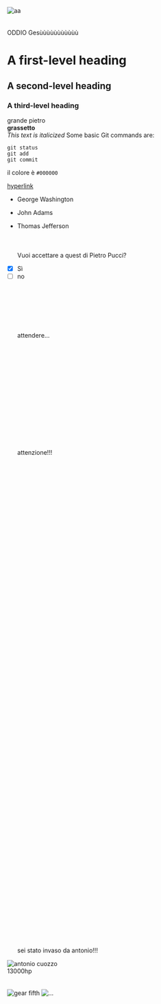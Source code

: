 ![aa](https://image.spreadshirtmedia.net/image-server/v1/products/T1459A842PA4459PT28D327939908W8333H10000/views/1,width=378,height=378,appearanceId=842,backgroundColor=F2F2F2/gesu-freak-gesu-cristo-meme-bibbia-cristiana.jpg)
<br><br><br> ODDIO Gesùùùùùùùùùùù

# A first-level heading 
## A second-level heading
### A third-level heading
grande pietro <br>
**grassetto** <br>
_This text is italicized_
Some basic Git commands are:
```
git status
git add
git commit
```
il colore è `#000000`

[hyperlink](https://it.wikipedia.org/wiki/Collegamento_ipertestuale)

- George Washington
* John Adams
+ Thomas Jefferson <br>
<br><br><br>
Vuoi accettare a quest di Pietro Pucci?
- [x] Sì
- [ ] no
<br><br><br><br><br><br><br><br>attendere...
<br><br><br><br><br><br><br><br><br><br><br><br><br><br><br><br>
attenzione!!! <br><br><br><br><br><br><br><br><br><br><br><br><br><br><br><br><br><br><br><br><br><br><br><br><br><br><br><br><br><br><br><br><br><br><br><br><br><br><br><br><br><br><br><br><br><br><br><br><br><br><br><br><br><br><br><br><br><br><br><br><br><br><br><br><br><br><br><br>
sei stato invaso da antonio!!!<br>

![antonio cuozzo](https://th.bing.com/th/id/OIP.3h2nYv8F85vYgzz2FdL1_wAAAA?rs=1&pid=ImgDetMain)<br>13000hp<br><br><br>
![gear fifth](https://th.bing.com/th/id/OIP.cyCVenhcYXctLXSHvQdgbgHaHW?rs=1&pid=ImgDetMain)
![...](https://www.testo-unico-sicurezza.com/81/_media/img/large/playstoremy81.jpg)
